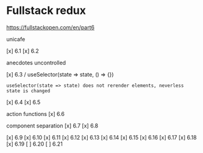 # Fullstack redux

https://fullstackopen.com/en/part6

unicafe

[x] 6.1
[x] 6.2

anecdotes
 uncontrolled

[x] 6.3 / useSelector(state => state, () => {})

`
useSelector(state => state) does not rerender elements, neverless state is changed
`

[x] 6.4
[x] 6.5

 action functions
[x] 6.6

 component separation
[x] 6.7
[x] 6.8


[x] 6.9
[x] 6.10
[x] 6.11
[x] 6.12
[x] 6.13
[x] 6.14
[x] 6.15
[x] 6.16
[x] 6.17
[x] 6.18
[x] 6.19
[ ] 6.20
[ ] 6.21
